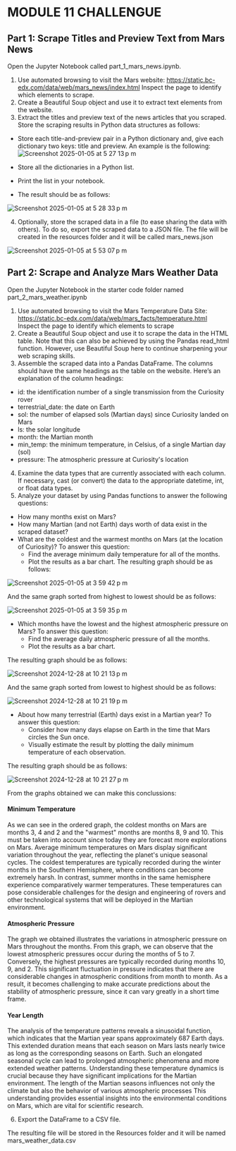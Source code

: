 # MODULE 11 CHALLENGUE


## Part 1: Scrape Titles and Preview Text from Mars News

Open the Jupyter Notebook called part_1_mars_news.ipynb. 

1. Use automated browsing to visit the Mars website: https://static.bc-edx.com/data/web/mars_news/index.html Inspect the page to identify which elements to scrape.
2. Create a Beautiful Soup object and use it to extract text elements from the website.
3. Extract the titles and preview text of the news articles that you scraped. Store the scraping results in Python data structures as follows:
+ Store each title-and-preview pair in a Python dictionary and, give each dictionary two keys: title and preview. An example is the following:
![Screenshot 2025-01-05 at 5 27 13 p m](https://github.com/user-attachments/assets/fdec3dc7-61ac-458f-84c8-fffa49130e61)


+ Store all the dictionaries in a Python list.
+ Print the list in your notebook.

+ The result should be as follows:

![Screenshot 2025-01-05 at 5 28 33 p m](https://github.com/user-attachments/assets/000b0611-ad82-40d1-b7b6-0a746b5ebbdf)


4. Optionally, store the scraped data in a file (to ease sharing the data with others). To do so, export the scraped data to a JSON file. 
The file will be created in the resources folder and it will be called mars_news.json

![Screenshot 2025-01-05 at 5 53 07 p m](https://github.com/user-attachments/assets/edcc7867-d4c4-451e-8947-951434f80395)


## Part 2: Scrape and Analyze Mars Weather Data

Open the Jupyter Notebook in the starter code folder named part_2_mars_weather.ipynb

1. Use automated browsing to visit the Mars Temperature Data Site: https://static.bc-edx.com/data/web/mars_facts/temperature.html Inspect the page to identify which elements to scrape
2. Create a Beautiful Soup object and use it to scrape the data in the HTML table. Note that this can also be achieved by using the Pandas read_html function. However, use Beautiful Soup here to continue sharpening your web scraping skills.
3. Assemble the scraped data into a Pandas DataFrame. The columns should have the same headings as the table on the website. Here’s an explanation of the column headings:
+ id: the identification number of a single transmission from the Curiosity rover
+ terrestrial_date: the date on Earth
+ sol: the number of elapsed sols (Martian days) since Curiosity landed on Mars
+ ls: the solar longitude
+ month: the Martian month
+ min_temp: the minimum temperature, in Celsius, of a single Martian day (sol)
+ pressure: The atmospheric pressure at Curiosity's location
4. Examine the data types that are currently associated with each column. If necessary, cast (or convert) the data to the appropriate datetime, int, or float data types.
5. Analyze your dataset by using Pandas functions to answer the following questions:
+ How many months exist on Mars?
+ How many Martian (and not Earth) days worth of data exist in the scraped dataset?
+ What are the coldest and the warmest months on Mars (at the location of Curiosity)? To answer this question:
  + Find the average minimum daily temperature for all of the months.
  + Plot the results as a bar chart.
The resulting graph should be as follows:

![Screenshot 2025-01-05 at 3 59 42 p m](https://github.com/user-attachments/assets/a08ffa53-4763-48a8-bc48-fb31bfe4679b)


And the same graph sorted from highest to lowest should be as follows:

![Screenshot 2025-01-05 at 3 59 35 p m](https://github.com/user-attachments/assets/978a4f37-3942-4dd5-8003-7d28ebf8b04a)


+ Which months have the lowest and the highest atmospheric pressure on Mars? To answer this question:
  + Find the average daily atmospheric pressure of all the months.
  + Plot the results as a bar chart.
 
The resulting graph should be as follows:

![Screenshot 2024-12-28 at 10 21 13 p m](https://github.com/user-attachments/assets/da425f5c-0b82-402c-b81a-e848a5438fb3)

And the same graph sorted from lowest to highest should be as follows:

![Screenshot 2024-12-28 at 10 21 19 p m](https://github.com/user-attachments/assets/e0acbe22-aa37-4fd1-943d-dc79e6a3d900)


+ About how many terrestrial (Earth) days exist in a Martian year? To answer this question:
  + Consider how many days elapse on Earth in the time that Mars circles the Sun once.
  + Visually estimate the result by plotting the daily minimum temperature of each observation.

The resulting graph should be as follows:

![Screenshot 2024-12-28 at 10 21 27 p m](https://github.com/user-attachments/assets/05deb8f8-5712-4181-8030-76053061fd50)


From the graphs obtained we can make this conclussions:

#### Minimum Temperature

As we can see in the ordered graph, the coldest months on Mars are months 3, 4 and 2 and the "warmest" months are months 8, 9 and 10. This must be taken into account since today they are forecast more explorations on Mars.
Average minimum temperatures on Mars display significant variation throughout the year, reflecting the planet's unique seasonal cycles. The coldest temperatures are typically recorded during the winter months in the Southern Hemisphere, where conditions can become extremely harsh. In contrast, summer months in the same hemisphere experience comparatively warmer temperatures. These temperatures can pose considerable challenges for the design and engineering of rovers and other technological systems that will be deployed in the Martian environment.

#### Atmospheric Pressure

The graph we obtained illustrates the variations in atmospheric pressure on Mars throughout the months. From this graph, we can observe that the lowest atmospheric pressures occur during the months of 5 to 7. Conversely, the highest pressures are typically recorded during months 10, 9, and 2. This significant fluctuation in pressure indicates that there are considerable changes in atmospheric conditions from month to month. As a result, it becomes challenging to make accurate predictions about the stability of atmospheric pressure, since it can vary greatly in a short time frame.

#### Year Length

The analysis of the temperature patterns reveals a sinusoidal function, which indicates that the Martian year spans approximately 687 Earth days. This extended duration means that each season on Mars lasts nearly twice as long as the corresponding seasons on Earth. Such an elongated seasonal cycle can lead to prolonged atmospheric phenomena and more extended weather patterns.
Understanding these temperature dynamics is crucial because they have significant implications for the Martian environment. The length of the Martian seasons influences not only the climate but also the behavior of various atmospheric processes
This understanding provides essential insights into the environmental conditions on Mars, which are vital for scientific research.

6. Export the DataFrame to a CSV file.

The resulting file will be stored in the Resources folder and it will be named mars_weather_data.csv

  
  



























